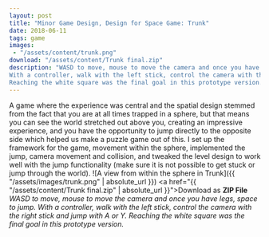 ```yaml
---
layout: post
title: "Minor Game Design, Design for Space Game: Trunk"
date: 2018-06-11
tags: game
images:
 - "/assets/content/trunk.png"
download: "/assets/content/Trunk final.zip"
description: "WASD to move, mouse to move the camera and once you have legs, space to jump. 
With a controller, walk with the left stick, control the camera with the right stick and jump with A or Y.
Reaching the white square was the final goal in this prototype version."
---
```


A game where the experience was central and the spatial design stemmed from the fact that you are at all times trapped in a sphere, but that means you can see the world stretched out above you, creating an impressive experience, and you have the opportunity to jump directly to the opposite side which helped us make a puzzle game out of this.
I set up the framework for the game, movement within the sphere, implemented the jump, camera movement and collision, and tweaked the level design to work well with the jump functionality (make sure it is not possible to get stuck or jump through the world).
![A view from within the sphere in Trunk]({{ "/assets/images/trunk.png" | absolute_url }})
<a href="{{ "/assets/content/Trunk final.zip" | absolute_url }}">Download as <strong>ZIP File</strong></a>
_WASD to move, mouse to move the camera and once you have legs, space to jump. 
With a controller, walk with the left stick, control the camera with the right stick and jump with A or Y.
Reaching the white square was the final goal in this prototype version._
